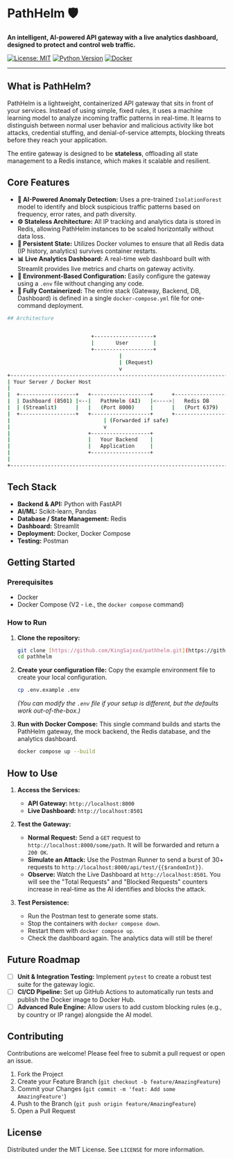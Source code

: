 # PathHelm 🛡️

**An intelligent, AI-powered API gateway with a live analytics dashboard, designed to protect and control web traffic.**

[![License: MIT](https://img.shields.io/badge/License-MIT-yellow.svg)](https://opensource.org/licenses/MIT)
[![Python Version](https://img.shields.io/badge/python-3.11-blue.svg)](https://www.python.org/downloads/release/python-311/)
[![Docker](https://img.shields.io/badge/docker-%230db7ed.svg?style=for-the-badge&logo=docker&logoColor=white)](https://www.docker.com/)

---

## What is PathHelm?

PathHelm is a lightweight, containerized API gateway that sits in front of your services. Instead of using simple, fixed rules, it uses a machine learning model to analyze incoming traffic patterns in real-time. It learns to distinguish between normal user behavior and malicious activity like bot attacks, credential stuffing, and denial-of-service attempts, blocking threats before they reach your application.

The entire gateway is designed to be **stateless**, offloading all state management to a Redis instance, which makes it scalable and resilient.

## Core Features

* **🧠 AI-Powered Anomaly Detection:** Uses a pre-trained `IsolationForest` model to identify and block suspicious traffic patterns based on frequency, error rates, and path diversity.
* **⚙️ Stateless Architecture:** All IP tracking and analytics data is stored in Redis, allowing PathHelm instances to be scaled horizontally without data loss.
* **💾 Persistent State:** Utilizes Docker volumes to ensure that all Redis data (IP history, analytics) survives container restarts.
* **📊 Live Analytics Dashboard:** A real-time web dashboard built with Streamlit provides live metrics and charts on gateway activity.
* **🔧 Environment-Based Configuration:** Easily configure the gateway using a `.env` file without changing any code.
* **🐳 Fully Containerized:** The entire stack (Gateway, Backend, DB, Dashboard) is defined in a single `docker-compose.yml` file for one-command deployment.

```bash
## Architecture


                           +-------------------+
                           |       User        |
                           +-------------------+
                                    |
                                    | (Request)
                                    v
+-------------------------------------------------------------------------+
| Your Server / Docker Host                                               |
|                                                                         |
|  +------------------+   +-------------------+      +-------------------+|
|  | Dashboard (8501) |<--|   PathHelm (AI)   |<---->|   Redis DB        ||
|  | (Streamlit)      |   |   (Port 8000)     |      |   (Port 6379)     ||
|  +------------------+   +-------------------+      +-------------------+|
|                              | (Forwarded if safe)                      |
|                              v                                          |
|                         +-------------------+                           |
|                         |   Your Backend    |                           |
|                         |   Application     |                           |
|                         +-------------------+                           |
|                                                                         |
+-------------------------------------------------------------------------+
```



## Tech Stack

* **Backend & API:** Python with FastAPI
* **AI/ML:** Scikit-learn, Pandas
* **Database / State Management:** Redis
* **Dashboard:** Streamlit
* **Deployment:** Docker, Docker Compose
* **Testing:** Postman

## Getting Started

### Prerequisites

* Docker
* Docker Compose (V2 - i.e., the `docker compose` command)

### How to Run

1.  **Clone the repository:**
    ```bash
    git clone [https://github.com/KingSajxxd/pathhelm.git](https://github.com/KingSajxxd/pathhelm.git)
    cd pathhelm
    ```

2.  **Create your configuration file:**
    Copy the example environment file to create your local configuration.
    ```bash
    cp .env.example .env
    ```
    *(You can modify the `.env` file if your setup is different, but the defaults work out-of-the-box.)*

3.  **Run with Docker Compose:**
    This single command builds and starts the PathHelm gateway, the mock backend, the Redis database, and the analytics dashboard.
    ```bash
    docker compose up --build
    ```

## How to Use

1.  **Access the Services:**
    * **API Gateway:** `http://localhost:8000`
    * **Live Dashboard:** `http://localhost:8501`

2.  **Test the Gateway:**
    * **Normal Request:** Send a `GET` request to `http://localhost:8000/some/path`. It will be forwarded and return a `200 OK`.
    * **Simulate an Attack:** Use the Postman Runner to send a burst of 30+ requests to `http://localhost:8000/api/test/{{$randomInt}}`.
    * **Observe:** Watch the Live Dashboard at `http://localhost:8501`. You will see the "Total Requests" and "Blocked Requests" counters increase in real-time as the AI identifies and blocks the attack.

3.  **Test Persistence:**
    * Run the Postman test to generate some stats.
    * Stop the containers with `docker compose down`.
    * Restart them with `docker compose up`.
    * Check the dashboard again. The analytics data will still be there!

## Future Roadmap

* [ ] **Unit & Integration Testing:** Implement `pytest` to create a robust test suite for the gateway logic.
* [ ] **CI/CD Pipeline:** Set up GitHub Actions to automatically run tests and publish the Docker image to Docker Hub.
* [ ] **Advanced Rule Engine:** Allow users to add custom blocking rules (e.g., by country or IP range) alongside the AI model.

## Contributing

Contributions are welcome! Please feel free to submit a pull request or open an issue.

1.  Fork the Project
2.  Create your Feature Branch (`git checkout -b feature/AmazingFeature`)
3.  Commit your Changes (`git commit -m 'feat: Add some AmazingFeature'`)
4.  Push to the Branch (`git push origin feature/AmazingFeature`)
5.  Open a Pull Request

## License

Distributed under the MIT License. See `LICENSE` for more information.
